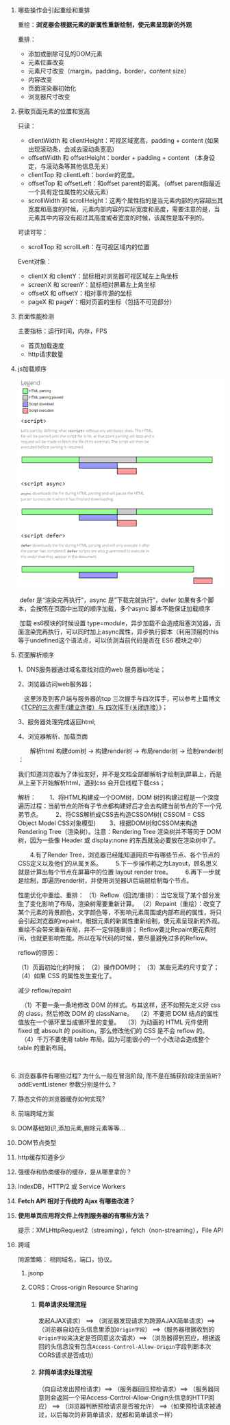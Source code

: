 1. 哪些操作会引起重绘和重排

   重绘：**浏览器会根据元素的新属性重新绘制，使元素呈现新的外观** 

   重排：

   - 添加或删除可见的DOM元素                                                      
   - 元素位置改变
   - 元素尺寸改变（margin，padding，border，content size）
   - 内容改变
   - 页面渲染器初始化
   - 浏览器尺寸改变

2. 获取页面元素的位置和宽高

   只读：

   - clientWidth 和 clientHeight：可视区域宽高，padding + content (如果出现滚动条，会减去滚动条宽高)
   - offsetWidth 和 offsetHeight：border + padding + content （本身设定，与滚动条等其他信息无关）
   - clientTop 和 clientLeft：border的宽度。
   - offsetTop 和 offsetLeft：和offset parent的距离。（offset parent指最近一个具有定位属性的父级元素）
   - scrollWidth 和 scrollHeight：这两个属性指的是当元素内部的内容超出其宽度和高度的时候，元素内部内容的实际宽度和高度，需要注意的是，当元素其中内容没有超过其高度或者宽度的时候，该属性是取不到的。

   可读可写：

   - scrollTop 和 scrollLeft：在可视区域内的位置

    

   Event对象：

   - clientX 和 clientY：鼠标相对浏览器可视区域左上角坐标
   - screenX 和 screenY：鼠标相对屏幕左上角坐标
   - offsetX 和 offsetY：相对事件源的坐标
   - pageX 和 pageY：相对页面的坐标（包括不可见部分）

3. 页面性能检测

   主要指标：运行时间，内存，FPS

   + 首页加载速度
   + http请求数量

4. js加载顺序

   <img src="./resource/script.png">

   ​	defer 是“渲染完再执行”，async 是“下载完就执行”，defer 如果有多个脚本，会按照在页面中出现的顺序加载，多个async 脚本不能保证加载顺序

   ​	加载 es6模块的时候设置 type=module，异步加载不会造成阻塞浏览器，页面渲染完再执行，可以同时加上async属性，异步执行脚本（利用顶层的this等于undefined这个语法点，可以侦测当前代码是否在 ES6 模块之中）



5. 页面解析顺序

   1、DNS服务器通过域名查找对应的web 服务器ip地址；

   2、浏览器访问web服务器；

   　这里涉及到客户端与服务器的tcp 三次握手与四次挥手，可以参考上篇博文《[TCP的三次握手(建立连接）与 四次挥手(关闭连接）](http://www.cnblogs.com/CandyManPing/p/6626661.html)》；

   3、服务器处理完成返回html;

   4、浏览器解析、加载页面

   　　解析html 构建dom树 -> 构建render树 -> 布局render树 -> 绘制render树 ：

   我们知道浏览器为了体验友好，并不是文档全部都解析才绘制到屏幕上，而是从上至下开始解析html，遇到css 会开启线程下载css；

   解析：
   　　1、将HTML构建成一个DOM树，DOM 树的构建过程是一个深度遍历过程：当前节点的所有子节点都构建好后才会去构建当前节点的下一个兄弟节点。 
   　　2、将CSS解析成CSS去构造CSSOM树( CSSOM = CSS Object Model CSS对象模型)
   　　3、根据DOM树和CSSOM来构造 Rendering Tree（渲染树）。注意：Rendering Tree 渲染树并不等同于 DOM 树，因为一些像 Header 或 display:none 的东西就没必要放在渲染树中了。

   　　4.有了Render Tree，浏览器已经能知道网页中有哪些节点、各个节点的CSS定义以及他们的从属关系。
   　　5.下一步操作称之为Layout，顾名思义就是计算出每个节点在屏幕中的位置 layout render tree。 
   　　6.再下一步就是绘制，即遍历render树，并使用浏览器UI后端层绘制每个节点。

   性能优化中重绘、重排： 
   （1）Reflow（回流/重排）：当它发现了某个部分发生了变化影响了布局，渲染树需要重新计算。 
   （2）Repaint（重绘）：改变了某个元素的背景颜色，文字颜色等，不影响元素周围或内部布局的属性，将只会引起浏览器的repaint，根据元素的新属性重新绘制，使元素呈现新的外观。重绘不会带来重新布局，并不一定伴随重排；
   Reflow要比Repaint更花费时间，也就更影响性能。所以在写代码的时候，要尽量避免过多的Reflow。

   reflow的原因：

   （1）页面初始化的时候； 
   （2）操作DOM时； 
   （3）某些元素的尺寸变了； 
   （4）如果 CSS 的属性发生变化了。

   减少 reflow/repaint

   　（1）不要一条一条地修改 DOM 的样式。与其这样，还不如预先定义好 css 的 class，然后修改 DOM 的 className。 
   　（2）不要把 DOM 结点的属性值放在一个循环里当成循环里的变量。 
   　（3）为动画的 HTML 元件使用 fixed 或 absoult 的 position，那么修改他们的 CSS 是不会 reflow 的。 
   　（4）千万不要使用 table 布局。因为可能很小的一个小改动会造成整个 table 的重新布局。

​    

6. 浏览器事件有哪些过程? 为什么一般在冒泡阶段, 而不是在捕获阶段注册监听? addEventListener 参数分别是什么 ?

7. 静态文件的浏览器缓存如何实现?

8. 前端跨域方案

9. DOM基础知识,添加元素,删除元素等等...

10. DOM节点类型

11. http缓存知道多少 

12. 强缓存和协商缓存的缓存，是从哪里拿的？

13. IndexDB，HTTP/2 或 Service Workers 

14. **Fetch API 相对于传统的 Ajax 有哪些改进？** 

15. **使用单页应用将文件上传到服务器的有哪些方法？**

    提示：XMLHttpRequest2（streaming），fetch（non-streaming），File API

 

16. 跨域

    同源策略： 相同域名，端口，协议。

    1. jsonp

    2. CORS：Cross-origin Resource Sharing

       1. #### 简单请求处理流程

          发起AJAX请求） ==> （浏览器发现请求为跨源AJAX简单请求）==>（浏览器自动在头信息里添加`Origin字段`） ==>（服务器根据收到的`Origin字段`来决定是否同意这次请求）==> （浏览器得到回应，根据返回的头信息没有包含`Access-Control-Allow-Origin`字段判断本次CORS请求是否成功）

       2. #### 非简单请求处理流程

          （向自动发出预检请求）==> （服务器回应预检请求）==> （服务器同意则会返回一个带Access-Control-Allow-Origin头信息的HTTP回应） ==> （浏览器判断预检请求是否被允许） ==>（如果预检请求被通过，以后每次的非简单请求，就都和简单请求一样） 

 

 

 

​    

​    

​    